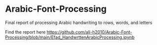 # Arabic-Font-Processing
Final report of processing Arabic handwriting to rows, words, and letters

Find the report here
https://github.com/ali-h2010/Arabic-Font-Processing/blob/main/Efad_HandwrttenArabicProcessing.ipynb

